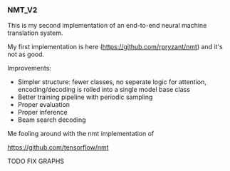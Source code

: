 
### NMT_V2

This is my second implementation of an end-to-end neural machine translation system.

My first implementation is here (https://github.com/rpryzant/nmt) and it's not as good.

Improvements:
  - Simpler structure: fewer classes, no seperate logic for attention, encoding/decoding is rolled into a single model base class
  - Better training pipeline with periodic sampling
  - Proper evaluation
  - Proper inference
  - Beam search decoding
  

Me fooling around with the nmt implementation of

https://github.com/tensorflow/nmt


TODO FIX GRAPHS
